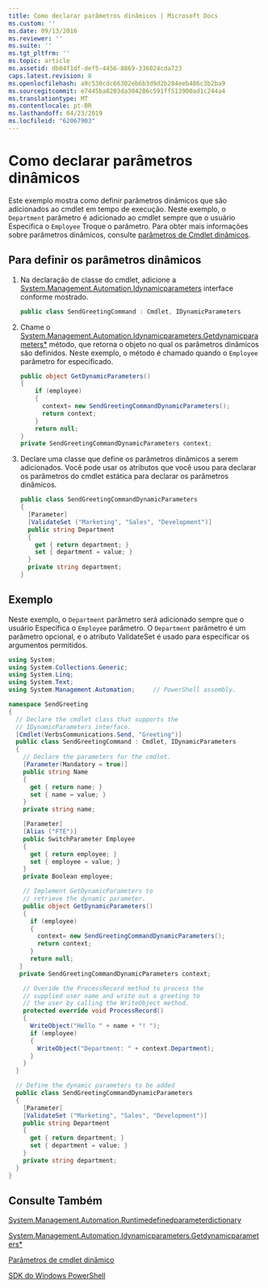 ```yaml
---
title: Como declarar parâmetros dinâmicos | Microsoft Docs
ms.custom: ''
ms.date: 09/13/2016
ms.reviewer: ''
ms.suite: ''
ms.tgt_pltfrm: ''
ms.topic: article
ms.assetid: db04f1df-def5-4456-8869-336024cda723
caps.latest.revision: 8
ms.openlocfilehash: a9c530cdc66302eb6b3d9d2b284eeb486c3b2ba9
ms.sourcegitcommit: e7445ba8203da304286c591ff513900ad1c244a4
ms.translationtype: MT
ms.contentlocale: pt-BR
ms.lasthandoff: 04/23/2019
ms.locfileid: "62067903"
---
```

# <a name="how-to-declare-dynamic-parameters"></a>Como declarar parâmetros dinâmicos

Este exemplo mostra como definir parâmetros dinâmicos que são adicionados ao cmdlet em tempo de execução. Neste exemplo, o `Department` parâmetro é adicionado ao cmdlet sempre que o usuário Especifica o `Employee` Troque o parâmetro. Para obter mais informações sobre parâmetros dinâmicos, consulte [parâmetros de Cmdlet dinâmicos](./cmdlet-dynamic-parameters.md).

## <a name="to-define-dynamic-parameters"></a>Para definir os parâmetros dinâmicos

1. Na declaração de classe do cmdlet, adicione a [System.Management.Automation.Idynamicparameters](/dotnet/api/System.Management.Automation.IDynamicParameters) interface conforme mostrado.

   ```csharp
   public class SendGreetingCommand : Cmdlet, IDynamicParameters
   ```

2. Chame o [System.Management.Automation.Idynamicparameters.Getdynamicparameters*](/dotnet/api/System.Management.Automation.IDynamicParameters.GetDynamicParameters) método, que retorna o objeto no qual os parâmetros dinâmicos são definidos. Neste exemplo, o método é chamado quando o `Employee` parâmetro for especificado.

   ```csharp
   public object GetDynamicParameters()
   {
       if (employee)
       {
         context= new SendGreetingCommandDynamicParameters();
         return context;
       }
       return null;
   }
   private SendGreetingCommandDynamicParameters context;
   ```

3. Declare uma classe que define os parâmetros dinâmicos a serem adicionados. Você pode usar os atributos que você usou para declarar os parâmetros do cmdlet estática para declarar os parâmetros dinâmicos.

   ```csharp
   public class SendGreetingCommandDynamicParameters
   {
     [Parameter]
     [ValidateSet ("Marketing", "Sales", "Development")]
     public string Department
     {
       get { return department; }
       set { department = value; }
     }
     private string department;
   }
   ```

## <a name="example"></a>Exemplo

Neste exemplo, o `Department` parâmetro será adicionado sempre que o usuário Especifica o `Employee` parâmetro. O `Department` parâmetro é um parâmetro opcional, e o atributo ValidateSet é usado para especificar os argumentos permitidos.

```csharp
using System;
using System.Collections.Generic;
using System.Linq;
using System.Text;
using System.Management.Automation;     // PowerShell assembly.

namespace SendGreeting
{
  // Declare the cmdlet class that supports the
  // IDynamicParameters interface.
  [Cmdlet(VerbsCommunications.Send, "Greeting")]
  public class SendGreetingCommand : Cmdlet, IDynamicParameters
  {
    // Declare the parameters for the cmdlet.
    [Parameter(Mandatory = true)]
    public string Name
    {
      get { return name; }
      set { name = value; }
    }
    private string name;

    [Parameter]
    [Alias ("FTE")]
    public SwitchParameter Employee
    {
      get { return employee; }
      set { employee = value; }
    }
    private Boolean employee;

    // Implement GetDynamicParameters to
    // retrieve the dynamic parameter.
    public object GetDynamicParameters()
    {
      if (employee)
      {
        context= new SendGreetingCommandDynamicParameters();
        return context;
      }
      return null;
   }
   private SendGreetingCommandDynamicParameters context;

    // Overide the ProcessRecord method to process the
    // supplied user name and write out a greeting to
    // the user by calling the WriteObject method.
    protected override void ProcessRecord()
    {
      WriteObject("Hello " + name + "! ");
      if (employee)
      {
        WriteObject("Department: " + context.Department);
      }
    }
  }

  // Define the dynamic parameters to be added
  public class SendGreetingCommandDynamicParameters
  {
    [Parameter]
    [ValidateSet ("Marketing", "Sales", "Development")]
    public string Department
    {
      get { return department; }
      set { department = value; }
    }
    private string department;
  }
}
```

## <a name="see-also"></a>Consulte Também

[System.Management.Automation.Runtimedefinedparameterdictionary](/dotnet/api/System.Management.Automation.RuntimeDefinedParameterDictionary)

[System.Management.Automation.Idynamicparameters.Getdynamicparameters*](/dotnet/api/System.Management.Automation.IDynamicParameters.GetDynamicParameters)

[Parâmetros de cmdlet dinâmico](./cmdlet-dynamic-parameters.md)

[SDK do Windows PowerShell](../windows-powershell-reference.md)